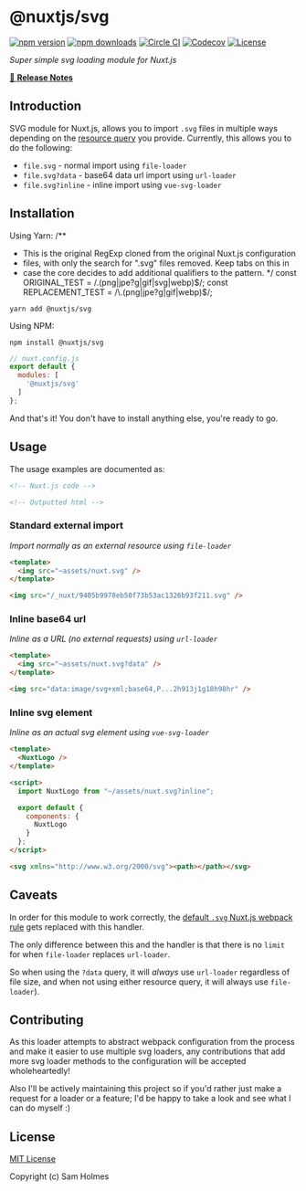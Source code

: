 # @nuxtjs/svg

[![npm version][npm-version-src]][npm-version-href]
[![npm downloads][npm-downloads-src]][npm-downloads-href]
[![Circle CI][circle-ci-src]][circle-ci-href]
[![Codecov][codecov-src]][codecov-href]
[![License][license-src]][license-href]

_Super simple svg loading module for Nuxt.js_

[📖 **Release Notes**](./CHANGELOG.md)

## Introduction

SVG module for Nuxt.js, allows you to import `.svg` files in multiple ways depending on the [resource query](https://webpack.js.org/configuration/module/#rule-resourcequery) you provide. Currently, this allows you to do the following:

- `file.svg` - normal import using `file-loader`
- `file.svg?data` - base64 data url import using `url-loader`
- `file.svg?inline` - inline import using `vue-svg-loader`

## Installation

Using Yarn:
/**
 * This is the original RegExp cloned from the original Nuxt.js configuration
 * files, with only the search for ".svg" files removed. Keep tabs on this in
 * case the core decides to add additional qualifiers to the pattern.
 */
const ORIGINAL_TEST = /\.(png|jpe?g|gif|svg|webp)$/;
const REPLACEMENT_TEST = /\.(png|jpe?g|gif|webp)$/;

```console
yarn add @nuxtjs/svg
```

Using NPM:

```console
npm install @nuxtjs/svg
```

```javascript
// nuxt.config.js
export default {
  modules: [
    '@nuxtjs/svg'
  ]
};
```

And that's it! You don't have to install anything else, you're ready to go.

## Usage

The usage examples are documented as:

```html
<!-- Nuxt.js code -->
```

```html
<!-- Outputted html -->
```

### Standard external import

_Import normally as an external resource using `file-loader`_

```html
<template>
  <img src="~assets/nuxt.svg" />
</template>
```

```html
<img src="/_nuxt/9405b9978eb50f73b53ac1326b93f211.svg" />
```

### Inline base64 url

_Inline as a URL (no external requests) using `url-loader`_

```html
<template>
  <img src="~assets/nuxt.svg?data" />
</template>
```

```html
<img src="data:image/svg+xml;base64,P...2h913j1g18h98hr" />
```

### Inline svg element

_Inline as an actual svg element using `vue-svg-loader`_

```html
<template>
  <NuxtLogo />
</template>

<script>
  import NuxtLogo from "~/assets/nuxt.svg?inline";

  export default {
    components: {
      NuxtLogo
    }
  };
</script>
```

```html
<svg xmlns="http://www.w3.org/2000/svg"><path></path></svg>
```

## Caveats

In order for this module to work correctly, the [default `.svg` Nuxt.js webpack rule](https://nuxtjs.org/guide/assets/#webpack) gets replaced with this handler.

The only difference between this and the handler is that there is no `limit` for when `file-loader` replaces `url-loader`.

So when using the `?data` query, it will _always_ use `url-loader` regardless of file size, and when not using either resource query, it will always use `file-loader`).

## Contributing

As this loader attempts to abstract webpack configuration from the process and make it easier to use multiple svg loaders, any contributions that add more svg loader methods to the configuration will be accepted wholeheartedly!

Also I'll be actively maintaining this project so if you'd rather just make a request for a loader or a feature; I'd be happy to take a look and see what I can do myself :)

## License

[MIT License](./LICENSE)

Copyright (c) Sam Holmes

<!-- Badges -->
[npm-version-src]: https://img.shields.io/npm/v/@nuxtjs/svg/latest.svg?style=flat-square
[npm-version-href]: https://npmjs.com/package/@nuxtjs/svg

[npm-downloads-src]: https://img.shields.io/npm/dt/@nuxtjs/svg.svg?style=flat-square
[npm-downloads-href]: https://npmjs.com/package/@nuxtjs/svg

[circle-ci-src]: https://img.shields.io/circleci/project/github/nuxt-community/svg-module.svg?style=flat-square
[circle-ci-href]: https://circleci.com/gh/nuxt-community/svg-module

[codecov-src]: https://img.shields.io/codecov/c/github/nuxt-community/svg-module.svg?style=flat-square
[codecov-href]: https://codecov.io/gh/nuxt-community/svg-module

[license-src]: https://img.shields.io/npm/l/@nuxtjs/svg.svg?style=flat-square
[license-href]: https://npmjs.com/package/@nuxtjs/svg
